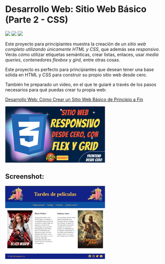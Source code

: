 # Desarrollo Web: Sitio Web Básico  (Parte 2 - CSS)

<span><img src="https://img.shields.io/badge/HTML5-E34F26?style=for-the-badge&logo=html5&logoColor=white"/></span>
<span><img src="https://img.shields.io/badge/CSS3-1572B6?style=for-the-badge&logo=css3&logoColor=white"/></span>
<span><img src="https://img.shields.io/badge/VSCode-0078D4?style=for-the-badge&logo=visual%20studio%20code&logoColor=white"/></span>

Este proyecto para principiantes muestra la creación de *un sitio web completo utilizando únicamente HTML y CSS*, que además sea *responsivo*. Verás cómo utilizar etiquetas semánticas, crear listas, enlaces, usar  *media queries*, contenedores *flexbox* y *gird*, entre otras cosas. 

Este proyecto es perfecto para principiantes que desean tener una base sólida en HTML y CSS para construir su propio sitio web desde cero.

También he preparado un video, en el que te guiaré a través de los pasos necesarios para qué puedas crear tu propia web:  

<a href="https://youtu.be/c25vFjKxpmY">Desarrollo Web: Cómo Crear un Sitio Web Básico de Principio a Fin</a>

<img src="https://github.com/VintaBytes/Sitio-Web-desde-cero-Parte-2/blob/main/portada.jpeg?raw=true" width="320px">

## Screenshot:
<img src="https://github.com/VintaBytes/Sitio-Web-desde-cero-Parte-2/blob/main/screenshot.png?raw=true" width="320px">
